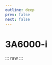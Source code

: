 ```yaml
---
outline: deep
prev: false
next: false
---
```

# 3A6000-i

::: raw
<ClientOnly>
    <CpuTable chips="3A6000-i" />
</ClientOnly>
:::

<script setup>
    import CpuTable from "@/.vitepress/theme/components/chips/cpu_table.vue"
</script>
